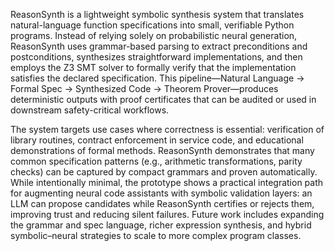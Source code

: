 ReasonSynth is a lightweight symbolic synthesis system that translates natural-language function specifications into small, verifiable Python programs. Instead of relying solely on probabilistic neural generation, ReasonSynth uses grammar-based parsing to extract preconditions and postconditions, synthesizes straightforward implementations, and then employs the Z3 SMT solver to formally verify that the implementation satisfies the declared specification. This pipeline—Natural Language → Formal Spec → Synthesized Code → Theorem Prover—produces deterministic outputs with proof certificates that can be audited or used in downstream safety-critical workflows.

The system targets use cases where correctness is essential: verification of library routines, contract enforcement in service code, and educational demonstrations of formal methods. ReasonSynth demonstrates that many common specification patterns (e.g., arithmetic transformations, parity checks) can be captured by compact grammars and proven automatically. While intentionally minimal, the prototype shows a practical integration path for augmenting neural code assistants with symbolic validation layers: an LLM can propose candidates while ReasonSynth certifies or rejects them, improving trust and reducing silent failures. Future work includes expanding the grammar and spec language, richer expression synthesis, and hybrid symbolic–neural strategies to scale to more complex program classes.
